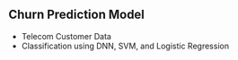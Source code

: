 ## Churn Prediction Model

* Telecom Customer Data
* Classification using DNN, SVM, and Logistic Regression

